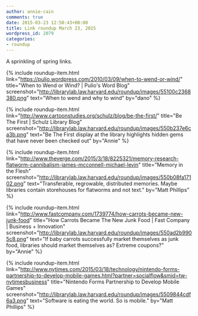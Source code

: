 ```yaml
---
author: annie-cain
comments: true
date: 2015-03-23 12:50:43+00:00
title: Link roundup March 23, 2015
wordpress_id: 2079
categories:
- roundup
---
```


A sprinkling of spring links.

{% include roundup-item.html
  link="https://pulio.wordpress.com/2010/03/09/when-to-wend-or-wind/"
  title="When to Wend or Wind? | Pulio's Word Blog"
  screenshot="http://librarylab.law.harvard.edu/roundup/images/55100c2368380.png"
  text="When to wend and why to wind"
  by="dano"
%}

{% include roundup-item.html
  link="http://www.cartoonstudies.org/schulz/blog/be-the-first/"
  title="Be The First | Schulz Library Blog"
  screenshot="http://librarylab.law.harvard.edu/roundup/images/550b237e6ca3b.png"
  text="Be The First display at the library highlights hidden gems that have never been checked out"
  by="Annie"
%}

{% include roundup-item.html
  link="http://www.theverge.com/2015/3/18/8225321/memory-research-flatworm-cannibalism-james-mcconnell-michael-levin"
  title="Memory in the Flesh"
  screenshot="http://librarylab.law.harvard.edu/roundup/images/550b08fa17102.png"
  text="Transferable, regrowable, distributed memories. Maybe libraries contain storehouses for flatworms and not text."
  by="Matt Phillips"
%}

{% include roundup-item.html
  link="http://www.fastcompany.com/1739774/how-carrots-became-new-junk-food"
  title="How Carrots Became The New Junk Food | Fast Company | Business + Innovation"
  screenshot="http://librarylab.law.harvard.edu/roundup/images/550ad2b9905c8.png"
  text="If baby carrots successfully market themselves as junk food, libraries should market themselves as? Extreme coupons?"
  by="Annie"
%}

{% include roundup-item.html
  link="http://www.nytimes.com/2015/03/18/technology/nintendo-forms-partnership-to-develop-mobile-games.html?partner=socialflow&smid=tw-nytimesbusiness"
  title="Nintendo Forms Partnership to Develop Mobile Games"
  screenshot="http://librarylab.law.harvard.edu/roundup/images/5509844cdf6a3.png"
  text="Software is eating the world. So is mobile."
  by="Matt Phillips"
%}

